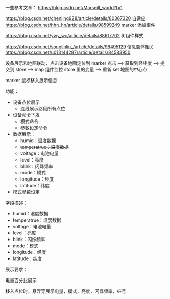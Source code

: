 一些参考文章：
https://blog.csdn.net/Marseill_world?t=1

https://blog.csdn.net/chenjing928/article/details/80367320 自适应
https://blog.csdn.net/hhn_hn/article/details/98599249 marker 添加事件

https://blog.csdn.net/ywy_wc/article/details/88617702 树组件样式

https://blog.csdn.net/songlinlin_/article/details/98495129 信息窗体相关
https://blog.csdn.net/u013144287/article/details/84583950

设备展示和地图联动，点击设备地图定位到 marker
点击 --> 获取到经纬度 --> 提交到 store --> map 组件监控 store 里的变量 --> 重新 set 地图的中心点

marker 鼠标移入展示信息

功能：

- 设备点位展示
  - 连线展示路段所有点位
- 设备命令下发
  - 模式命令
  - 参数设定命令
- 数据展示：
  - ~~humid：湿度数据~~
  - ~~temperatrue：温度数据~~
  - voltage：电池电量
  - level：亮度
  - blink：闪烁频率
  - mode：模式
  - longitude：经度
  - latitude：纬度
- 模式参数设定

字段描述：

- humid：湿度数据
- temperatrue：温度数据
- voltage：电池电量
- level：亮度
- blink：闪烁频率
- mode：模式
- longitude：经度
- latitude：纬度

展示要求：

电量百分比展示

移入点位时，悬浮穿展示电量，模式，亮度，闪烁频率，桩号

